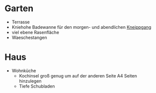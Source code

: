 # Garten

* Terrasse
* Kniehohe Badewanne für den morgen- und abendlichen [Kneippgang](https://de.wikipedia.org/wiki/Kneipp-Medizin)
* viel ebene Rasenfläche
* Waeschestangen

# Haus

* Wohnküche
    * Kochinsel groß genug um auf der anderen Seite A4 Seiten hinzulegen
    * Tiefe Schubladen
